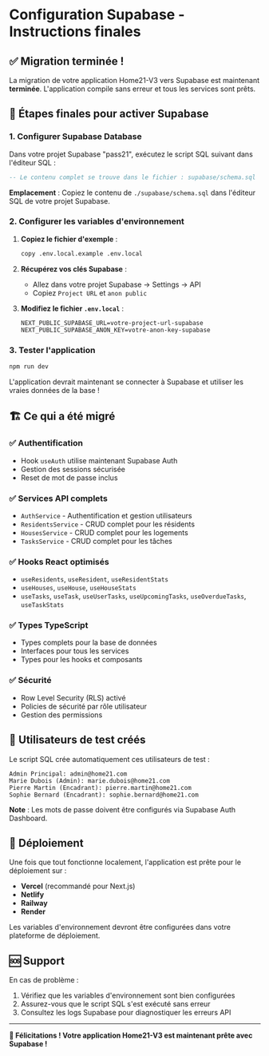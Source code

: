 # Configuration Supabase - Instructions finales

## ✅ Migration terminée !

La migration de votre application Home21-V3 vers Supabase est maintenant **terminée**. L'application compile sans erreur et tous les services sont prêts.

## 🔧 Étapes finales pour activer Supabase

### 1. **Configurer Supabase Database**

Dans votre projet Supabase "pass21", exécutez le script SQL suivant dans l'éditeur SQL :

```sql
-- Le contenu complet se trouve dans le fichier : supabase/schema.sql
```

**Emplacement** : Copiez le contenu de `./supabase/schema.sql` dans l'éditeur SQL de votre projet Supabase.

### 2. **Configurer les variables d'environnement**

1. **Copiez le fichier d'exemple** :
   ```bash
   copy .env.local.example .env.local
   ```

2. **Récupérez vos clés Supabase** :
   - Allez dans votre projet Supabase → Settings → API
   - Copiez `Project URL` et `anon public`

3. **Modifiez le fichier `.env.local`** :
   ```env
   NEXT_PUBLIC_SUPABASE_URL=votre-project-url-supabase
   NEXT_PUBLIC_SUPABASE_ANON_KEY=votre-anon-key-supabase
   ```

### 3. **Tester l'application**

```bash
npm run dev
```

L'application devrait maintenant se connecter à Supabase et utiliser les vraies données de la base !

## 🏗️ Ce qui a été migré

### ✅ Authentification
- Hook `useAuth` utilise maintenant Supabase Auth
- Gestion des sessions sécurisée
- Reset de mot de passe inclus

### ✅ Services API complets
- `AuthService` - Authentification et gestion utilisateurs
- `ResidentsService` - CRUD complet pour les résidents
- `HousesService` - CRUD complet pour les logements  
- `TasksService` - CRUD complet pour les tâches

### ✅ Hooks React optimisés
- `useResidents`, `useResident`, `useResidentStats`
- `useHouses`, `useHouse`, `useHouseStats`  
- `useTasks`, `useTask`, `useUserTasks`, `useUpcomingTasks`, `useOverdueTasks`, `useTaskStats`

### ✅ Types TypeScript
- Types complets pour la base de données
- Interfaces pour tous les services
- Types pour les hooks et composants

### ✅ Sécurité
- Row Level Security (RLS) activé
- Policies de sécurité par rôle utilisateur
- Gestion des permissions

## 🎯 Utilisateurs de test créés

Le script SQL crée automatiquement ces utilisateurs de test :

```
Admin Principal: admin@home21.com
Marie Dubois (Admin): marie.dubois@home21.com  
Pierre Martin (Encadrant): pierre.martin@home21.com
Sophie Bernard (Encadrant): sophie.bernard@home21.com
```

**Note** : Les mots de passe doivent être configurés via Supabase Auth Dashboard.

## 🚀 Déploiement

Une fois que tout fonctionne localement, l'application est prête pour le déploiement sur :

- **Vercel** (recommandé pour Next.js)
- **Netlify** 
- **Railway**
- **Render**

Les variables d'environnement devront être configurées dans votre plateforme de déploiement.

## 🆘 Support

En cas de problème :

1. Vérifiez que les variables d'environnement sont bien configurées
2. Assurez-vous que le script SQL s'est exécuté sans erreur
3. Consultez les logs Supabase pour diagnostiquer les erreurs API

---

**🎉 Félicitations ! Votre application Home21-V3 est maintenant prête avec Supabase !**